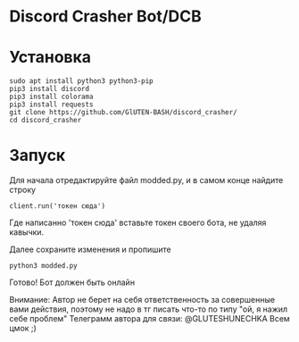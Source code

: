 # Discord Crasher Bot/DCB
# Установка
```
sudo apt install python3 python3-pip
pip3 install discord
pip3 install colorama
pip3 install requests
git clone https://github.com/GlUTEN-BASH/discord_crasher/
cd discord_crasher
```
# Запуск 
Для начала отредактируйте файл modded.py, и в самом конце найдите строку
```
client.run('токен сюда')
```
Где написанно 'токен сюда' вставьте токен своего бота, не удаляя кавычки.

Далее сохраните изменения и пропишите 
```
python3 modded.py
```
Готово! Бот должен быть онлайн

Внимание: Автор не берет на себя ответственность за совершенные вами действия, поэтому не надо в тг писать что-то по типу "ой, я нажил себе проблем"
Телеграмм автора для связи: @GLUTESHUNECHKA
Всем цмок ;)
